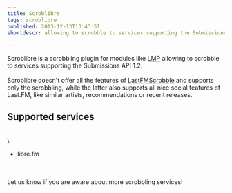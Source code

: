 ```yaml
---
title: Scroblibre
tags: scroblibre
published: 2013-12-13T13:43:51
shortdescr: allowing to scrobble to services supporting the Submissions API 1

---
```


Scroblibre is a scrobbling plugin for modules like [LMP](/plugins-lmp)
allowing to scrobble to services supporting the Submissions API 1.2.\
\
Scroblibre doesn't offer all the features of
[LastFMScrobble](/plugins-lastfmscrobble) and supports only the
scrobbling, while the latter also supports all nice social features of
Last.FM, like similar artists, recommendations or recent releases.

Supported services
------------------

\
\

-   libre.fm

\
\
Let us know if you are aware about more scrobbling services!